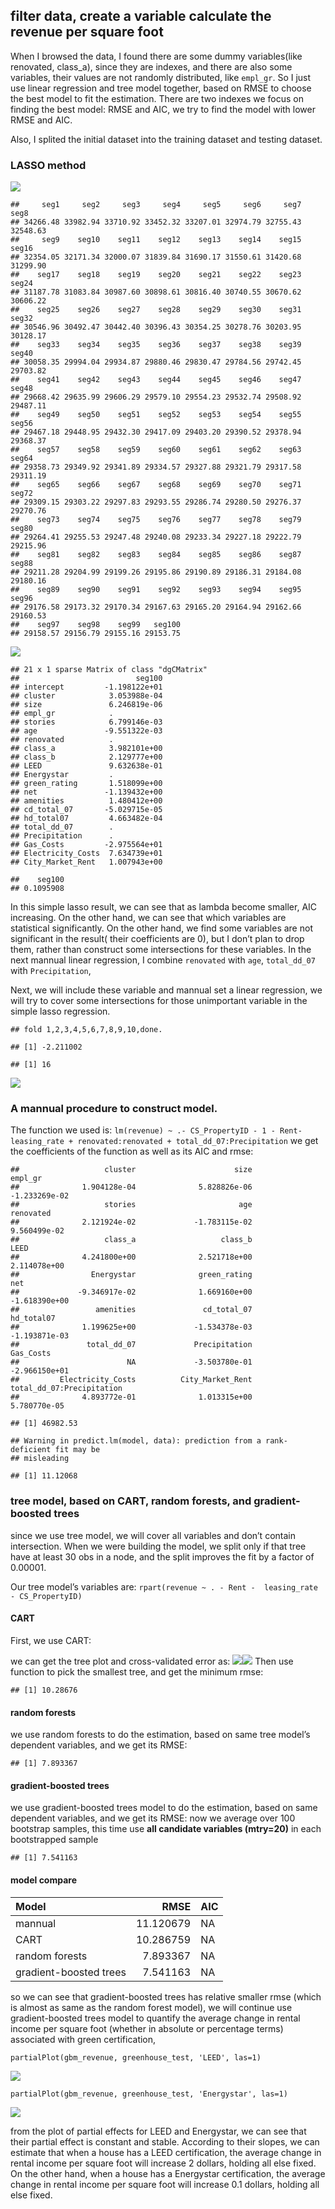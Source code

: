 ## filter data, create a variable calculate the revenue per square foot

When I browsed the data, I found there are some dummy variables(like
renovated, class\_a), since they are indexes, and there are also some
variables, their values are not randomly distributed, like `empl_gr`. So
I just use linear regression and tree model together, based on RMSE to
choose the best model to fit the estimation. There are two indexes we
focus on finding the best model: RMSE and AIC, we try to find the model
with lower RMSE and AIC.

Also, I splited the initial dataset into the training dataset and
testing dataset.

### LASSO method

![](HW3_3_files/figure-markdown_strict/single%20Lasso%20plots-1.png)

    ##     seg1     seg2     seg3     seg4     seg5     seg6     seg7     seg8 
    ## 34266.48 33982.94 33710.92 33452.32 33207.01 32974.79 32755.43 32548.63 
    ##     seg9    seg10    seg11    seg12    seg13    seg14    seg15    seg16 
    ## 32354.05 32171.34 32000.07 31839.84 31690.17 31550.61 31420.68 31299.90 
    ##    seg17    seg18    seg19    seg20    seg21    seg22    seg23    seg24 
    ## 31187.78 31083.84 30987.60 30898.61 30816.40 30740.55 30670.62 30606.22 
    ##    seg25    seg26    seg27    seg28    seg29    seg30    seg31    seg32 
    ## 30546.96 30492.47 30442.40 30396.43 30354.25 30278.76 30203.95 30128.17 
    ##    seg33    seg34    seg35    seg36    seg37    seg38    seg39    seg40 
    ## 30058.35 29994.04 29934.87 29880.46 29830.47 29784.56 29742.45 29703.82 
    ##    seg41    seg42    seg43    seg44    seg45    seg46    seg47    seg48 
    ## 29668.42 29635.99 29606.29 29579.10 29554.23 29532.74 29508.92 29487.11 
    ##    seg49    seg50    seg51    seg52    seg53    seg54    seg55    seg56 
    ## 29467.18 29448.95 29432.30 29417.09 29403.20 29390.52 29378.94 29368.37 
    ##    seg57    seg58    seg59    seg60    seg61    seg62    seg63    seg64 
    ## 29358.73 29349.92 29341.89 29334.57 29327.88 29321.79 29317.58 29311.19 
    ##    seg65    seg66    seg67    seg68    seg69    seg70    seg71    seg72 
    ## 29309.15 29303.22 29297.83 29293.55 29286.74 29280.50 29276.37 29270.76 
    ##    seg73    seg74    seg75    seg76    seg77    seg78    seg79    seg80 
    ## 29264.41 29255.53 29247.48 29240.08 29233.34 29227.18 29222.79 29215.96 
    ##    seg81    seg82    seg83    seg84    seg85    seg86    seg87    seg88 
    ## 29211.28 29204.99 29199.26 29195.86 29190.89 29186.31 29184.08 29180.16 
    ##    seg89    seg90    seg91    seg92    seg93    seg94    seg95    seg96 
    ## 29176.58 29173.32 29170.34 29167.63 29165.20 29164.94 29162.66 29160.53 
    ##    seg97    seg98    seg99   seg100 
    ## 29158.57 29156.79 29155.16 29153.75

![](HW3_3_files/figure-markdown_strict/single%20Lasso%20plots-2.png)

    ## 21 x 1 sparse Matrix of class "dgCMatrix"
    ##                          seg100
    ## intercept         -1.198122e+01
    ## cluster            3.053988e-04
    ## size               6.246819e-06
    ## empl_gr            .           
    ## stories            6.799146e-03
    ## age               -9.551322e-03
    ## renovated          .           
    ## class_a            3.982101e+00
    ## class_b            2.129777e+00
    ## LEED               9.632638e-01
    ## Energystar         .           
    ## green_rating       1.518099e+00
    ## net               -1.139432e+00
    ## amenities          1.480412e+00
    ## cd_total_07       -5.029715e-05
    ## hd_total07         4.663482e-04
    ## total_dd_07        .           
    ## Precipitation      .           
    ## Gas_Costs         -2.975564e+01
    ## Electricity_Costs  7.634739e+01
    ## City_Market_Rent   1.007943e+00

    ##    seg100 
    ## 0.1095908

In this simple lasso result, we can see that as lambda become smaller,
AIC increasing. On the other hand, we can see that which variables are
statistical significantly. On the other hand, we find some variables are
not significant in the result( their coefficients are 0), but I don’t
plan to drop them, rather than construct some intersections for these
variables. In the next mannual linear regression, I combine `renovated`
with `age`, `total_dd_07` with `Precipitation`,

Next, we will include these variable and mannual set a linear
regression, we will try to cover some intersections for those
unimportant variable in the simple lasso regression.

    ## fold 1,2,3,4,5,6,7,8,9,10,done.

    ## [1] -2.211002

    ## [1] 16

![](HW3_3_files/figure-markdown_strict/cross%20validated%20lasso-1.png)

### A mannual procedure to construct model.

The function we used is:
`lm(revenue) ~ .- CS_PropertyID - 1 - Rent- leasing_rate + renovated:renovated + total_dd_07:Precipitation`
we get the coefficients of the function as well as its AIC and rmse:

    ##                   cluster                      size                   empl_gr 
    ##              1.904128e-04              5.828826e-06             -1.233269e-02 
    ##                   stories                       age                 renovated 
    ##              2.121924e-02             -1.783115e-02              9.560499e-02 
    ##                   class_a                   class_b                      LEED 
    ##              4.241800e+00              2.521718e+00              2.114078e+00 
    ##                Energystar              green_rating                       net 
    ##             -9.346917e-02              1.669160e+00             -1.618390e+00 
    ##                 amenities               cd_total_07                hd_total07 
    ##              1.199625e+00             -1.534378e-03             -1.193871e-03 
    ##               total_dd_07             Precipitation                 Gas_Costs 
    ##                        NA             -3.503780e-01             -2.966150e+01 
    ##         Electricity_Costs          City_Market_Rent total_dd_07:Precipitation 
    ##              4.893772e-01              1.013315e+00              5.780770e-05

    ## [1] 46982.53

    ## Warning in predict.lm(model, data): prediction from a rank-deficient fit may be
    ## misleading

    ## [1] 11.12068

### tree model, based on CART, random forests, and gradient-boosted trees

since we use tree model, we will cover all variables and don’t contain
intersection. When we were building the model, we split only if that
tree have at least 30 obs in a node, and the split improves the fit by a
factor of 0.00001.

Our tree model’s variables are:
`rpart(revenue ~ . - Rent -  leasing_rate - CS_PropertyID)`

#### CART

First, we use CART:

we can get the tree plot and cross-validated error as:
![](HW3_3_files/figure-markdown_strict/CART%20tree%20and%20CV%20plot-1.png)![](HW3_3_files/figure-markdown_strict/CART%20tree%20and%20CV%20plot-2.png)
Then use function to pick the smallest tree, and get the minimum rmse:

    ## [1] 10.28676

#### random forests

we use random forests to do the estimation, based on same tree model’s
dependent variables, and we get its RMSE:

    ## [1] 7.893367

#### gradient-boosted trees

we use gradient-boosted trees model to do the estimation, based on same
dependent variables, and we get its RMSE: now we average over 100
bootstrap samples, this time use **all candidate variables (mtry=20)**
in each bootstrapped sample

    ## [1] 7.541163

#### model compare

<table>
<thead>
<tr class="header">
<th style="text-align: left;">Model</th>
<th style="text-align: right;">RMSE</th>
<th style="text-align: left;">AIC</th>
</tr>
</thead>
<tbody>
<tr class="odd">
<td style="text-align: left;">mannual</td>
<td style="text-align: right;">11.120679</td>
<td style="text-align: left;">NA</td>
</tr>
<tr class="even">
<td style="text-align: left;">CART</td>
<td style="text-align: right;">10.286759</td>
<td style="text-align: left;">NA</td>
</tr>
<tr class="odd">
<td style="text-align: left;">random forests</td>
<td style="text-align: right;">7.893367</td>
<td style="text-align: left;">NA</td>
</tr>
<tr class="even">
<td style="text-align: left;">gradient-boosted trees</td>
<td style="text-align: right;">7.541163</td>
<td style="text-align: left;">NA</td>
</tr>
</tbody>
</table>

so we can see that gradient-boosted trees has relative smaller rmse
(which is almost as same as the random forest model), we will continue
use gradient-boosted trees model to quantify the average change in
rental income per square foot (whether in absolute or percentage terms)
associated with green certification,

    partialPlot(gbm_revenue, greenhouse_test, 'LEED', las=1)

![](HW3_3_files/figure-markdown_strict/patrial%20effect%20of%20leed-1.png)

    partialPlot(gbm_revenue, greenhouse_test, 'Energystar', las=1)

![](HW3_3_files/figure-markdown_strict/partial%20plots%20for%20energystar-1.png)

from the plot of partial effects for LEED and Energystar, we can see
that their partial effect is constant and stable. According to their
slopes, we can estimate that when a house has a LEED certification, the
average change in rental income per square foot will increase 2 dollars,
holding all else fixed. On the other hand, when a house has a Energystar
certification, the average change in rental income per square foot will
increase 0.1 dollars, holding all else fixed.
